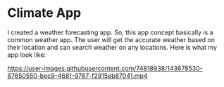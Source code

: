 # Climate App

I created a weather forecasting app. So, this app concept basically is a common weather app. The user will get the accurate weather based on their location and can search weather on any locations. Here is what my app look like:



https://user-images.githubusercontent.com/74818938/143678530-87650550-bec9-4681-9787-f2915eb87041.mp4

